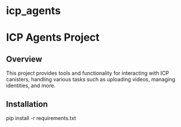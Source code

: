 # icp_agents
# ICP Agents Project

## Overview
This project provides tools and functionality for interacting with ICP canisters, handling various tasks such as uploading videos, managing identities, and more.

## Installation

pip install -r requirements.txt
